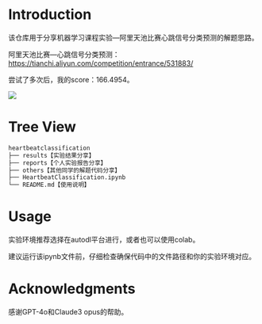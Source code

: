 # Introduction

该仓库用于分享机器学习课程实验—阿里天池比赛心跳信号分类预测的解题思路。

阿里天池比赛—心跳信号分类预测：https://tianchi.aliyun.com/competition/entrance/531883/

尝试了多次后，我的score：166.4954。

![](https://cdn.sa.net/2024/06/16/Je532EWPy94MqhT.webp)

# Tree View

```bash
heartbeatclassification
├── results【实验结果分享】
├── reports【个人实验报告分享】
├── others【其他同学的解题代码分享】
├── HeartbeatClassification.ipynb
└── README.md【使用说明】
```

# Usage

实验环境推荐选择在autodl平台进行，或者也可以使用colab。

建议运行该ipynb文件前，仔细检查确保代码中的文件路径和你的实验环境对应。

# Acknowledgments

感谢GPT-4o和Claude3 opus的帮助。
